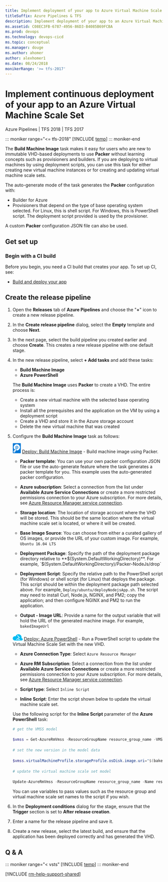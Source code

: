 ```yaml
---
title: Implement deployment of your app to Azure Virtual Machine Scale Set
titleSuffix: Azure Pipelines & TFS
description: Implement deployment of your app to an Azure Virtual Machine Scale Set without learning concepts such as provisioners and builders
ms.assetid: C08EC3FB-6787-4956-86D3-B4085B69FCBA
ms.prod: devops
ms.technology: devops-cicd
ms.topic: conceptual
ms.manager: douge
ms.author: ahomer
author: alexhomer1
ms.date: 08/24/2018
monikerRange: '>= tfs-2017'
---
```


# Implement continuous deployment of your app to an Azure Virtual Machine Scale Set

Azure Pipelines | TFS 2018 | TFS 2017

::: moniker range="<= tfs-2018"
[!INCLUDE [temp](../../../_shared/concept-rename-note.md)]
::: moniker-end

The **Build Machine Image** task makes it easy for users who are new to immutable
VHD-based deployments to use **Packer** without learning concepts such as provisioners
and builders. If you are deploying to virtual machines by using deployment scripts,
you can use this task for either creating new virtual machine instances or for
creating and updating virtual machine scale sets.

The auto-generate mode of the task generates the **Packer** configuration with:

* Builder for Azure
* Provisioners that depend on the type of base operating system selected.
  For Linux, this is shell script. For Windows, this is PowerShell script.
  The deployment script provided is used by the provisioner.

A custom **Packer** configuration JSON file can also be used.

## Get set up

### Begin with a CI build

Before you begin, you need a CI build that creates your app. To set up CI, see:

* [Build and deploy your app](../../index.md)

## Create the release pipeline

1. Open the **Releases** tab of **Azure Pipelines** and choose the
   "**+**" icon to create a new release pipeline.

1. In the **Create release pipeline** dialog, select the **Empty** template and choose **Next**.

1. In the next page, select the build pipeline you created 
   earlier and choose **Create**. This creates a new release pipeline 
   with one default stage.

1. In the new release pipeline, select **+ Add tasks** and add these tasks:

   * **Build Machine Image**
   * **Azure PowerShell**<p />

   The **Build Machine Image** uses **Packer** to create a VHD. The entire process is:

   * Create a new virtual machine with the selected base operating system
   * Install all the prerequisites and the application on the VM by using a deployment script
   * Create a VHD and store it in the Azure storage account
   * Delete the new virtual machine that was created<p />

1. Configure the **Build Machine Image** task as follows:

   ![Build Machine Image](../../../tasks/deploy/_img/build-machine-image.png) [Deploy: Build Machine Image](https://blogs.msdn.microsoft.com/visualstudioalm/2017/05/15/deploying-applications-to-azure-vm-scale-sets/) - Build machine image using Packer.
   
   - **Packer template**: You can use your own packer configuration JSON file or use the auto-generate feature where the task generates a packer template for you. This example uses the auto-generated packer configuration.
   
   - **Azure subscription**: Select a connection from the list under **Available Azure Service Connections** or create a more restricted permissions
     connection to your Azure subscription. For more details, see [Azure Resource Manager service connection](../../../library/connect-to-azure.md).
   
   - **Storage location**: The location of storage account where the VHD will be stored. This should be the same location where the virtual machine scale set is located, or where it will be created.
   
   - **Base Image Source**: You can choose from either a curated gallery of OS images, or provide the URL of your custom image. For example, `Ubuntu 16.04 LTS`
   
   - **Deployment Package**: Specify the path of the deployment package directory relative to **$(System.DefaultWorkingDirectory)**. For example, `$(System.DefaultWorkingDirectory)/Packer-NodeJs/drop`
   
   - **Deployment Script**: Specify the relative path to the PowerShell script (for Windows) or shell script (for Linux) that deploys the package. This script should be within the deployment package path selected above. For example, `Deploy/ubuntu/deployNodejsApp.sh`. The script may need to install Curl, Node.js, NGINX, and PM2; copy the application; and then configure NGINX and PM2 to run the application.
   
   - **Output - Image URL**: Provide a name for the output variable that will hold the URL of the generated machine image. For example, `bakedImageUrl`<p />
   
   ![Azure PowerShell](../../../tasks/deploy/_img/azure-powershell-icon.png) [Deploy: Azure PowerShell](https://github.com/Microsoft/vsts-tasks/tree/master/Tasks/AzurePowerShellV3) - Run a PowerShell script to update the Virtual Machine Scale Set with the new VHD.
   
   - **Azure Connection Type**: Select `Azure Resource Manager`
   
   - **Azure RM Subscription**: Select a connection from the list under **Available Azure Service Connections** or create a more restricted permissions
     connection to your Azure subscription. For more details, see [Azure Resource Manager service connection](../../../library/connect-to-azure.md).
   
   - **Script type**: Select `Inline Script`
   
   - **Inline Script**: Enter the script shown below to update the virtual machine scale set.<p />
   
   Use the following script for the **Inline Script** parameter of the **Azure PowerShell** task: 
   
   ```powershell
   # get the VMSS model

   $vmss = Get-AzureRmVmss -ResourceGroupName resource_group_name -VMScaleSetName VM_scale_set_name

   # set the new version in the model data

   $vmss.virtualMachineProfile.storageProfile.osDisk.image.uri="$(bakedImageUrl)"

   # update the virtual machine scale set model

   Update-AzureRmVmss -ResourceGroupName resource_group_name -Name resource_group_name -VirtualMachineScaleSet $vmss
   ```
   
   You can use variables to pass values such as the resource group and virtual machine scale set names to the script if you wish.

1. In the **Deployment conditions** dialog for the stage, ensure that the **Trigger** section is set to **After release creation**.

1. Enter a name for the release pipeline and save it.

1. Create a new release, select the latest build, and 
   ensure that the application has been deployed correctly and has generated the VHD.

## Q & A

<!-- BEGINSECTION class="md-qanda" -->

::: moniker range="< vsts"
[!INCLUDE [temp](../../../_shared/qa-versions.md)]
::: moniker-end


<!-- ENDSECTION -->

[!INCLUDE [rm-help-support-shared](../../../_shared/rm-help-support-shared.md)]

